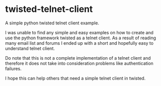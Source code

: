 twisted-telnet-client
=====================

A simple python twisted telnet client example.

I was unable to find any simple and easy examples on how to create and use 
the python framework twisted as a telnet client. As a result of reading many 
email list and forums I ended up with a short and hopefully 
easy to understand telnet client.

Do note that this is not a complete implementation of a telnet client and 
therefore it does not take into consideration problems like authentication failures.

I hope this can help others that need a simple telnet client in twisted.



